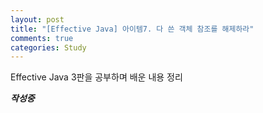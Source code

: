 ```yaml
---
layout: post
title: "[Effective Java] 아이템7. 다 쓴 객체 참조를 해제하라"
comments: true
categories: Study
---
```

Effective Java 3판을 공부하며 배운 내용 정리  

***작성중***